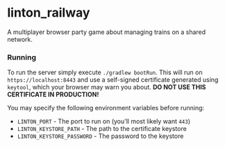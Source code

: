 # linton_railway
A multiplayer browser party game about managing trains on a shared network.

### Running

To run the server simply execute `./gradlew bootRun`. This will run on `https://localhost:8443` and use a self-signed certificate generated using `keytool`, which your browser may warn you about. **DO NOT USE THIS CERTIFICATE IN PRODUCTION!**

You may specify the following environment variables before running:
- `LINTON_PORT` - The port to run on (you'll most likely want `443`)
- `LINTON_KEYSTORE_PATH` - The path to the certificate keystore
- `LINTON_KEYSTORE_PASSWORD` - The password to the keystore
